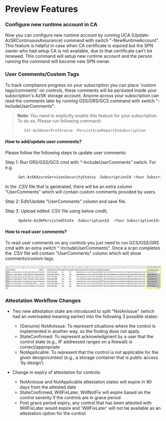 # Preview Features

### Configure new runtime account in CA
Now you can configure new runtime account by running UCA (Update-AzSKContinuousAssurance) command with switch "-NewRuntimeAccount". 
This feature is helpful in case when CA certificate is expired but the SPN owner who had setup CA is not available, due to that certificate can't be renewed. This command will setup new runtime account and the person running the command will become new SPN owner.

### User Comments/Custom Tags

To track compliance progress on your subscription you can place 'custom tags/comments' on controls, these comments will be persisted inside your subscription's AzSK storage account. Anyone across your subscription can read the comments later by running GSS/GRS/GCS command with switch "-IncludeUserComments". 

> **Note:** You need to explicitly enable this feature for your subscription. To do so, Please run following command:
>```PowerShell
>    Set-AzSKUserPreference -PersistScanReportInSubscription
>```
	
#### How to add/update user comments?

Please follow the following steps to update user comments:

Step 1: Run GRS/GSS/GCS cmd with “-IncludeUserComments” switch. For e.g.
```PowerShell
      Get-AzSKAzureServicesSecurityStatus -SubscriptionId <Your SubscriptionId> -IncludeUserComments
```

In the .CSV file that is generated, there will be an extra column “UserComments” which will contain custom comments provided by users.

Step 2: Edit/Update “UserComments” column and save file.	

Step 3: Upload edited .CSV file using below cmdlt,
```PowerShell
      Update-AzSKPersistedState -SubscriptionId  <Your SubscriptionId> -FilePath <Path for updated CSV file> -StateType "UserComments"
```    
#### How to read user comments?

To read user comments on any controls you just need to run GCS/GSS/GRS cmd  with an extra switch "-IncludeUserComments". Once a scan completes the .CSV file will contain "UserComments" column which will show comments/custom tags.

![08_Info_UserComments_PS](../Images/08_Info_UserComments_PS.JPG)  


### Attestation Workflow Changes
* Two new attestation state are introduced to split "NotAnIssue" (which had an overloaded meaning earlier) into the following 3 possible states:
	* (Genuine) NotAnIssue: To represent situations where the control is implemented in another way, so the finding does not apply.
	* StateConfirmed: To represent acknowledgment by a user that the control state (e.g., IP addressed ranges on a firewall) is correct/appropriate
	* NotApplicable: To represent that the control is not applicable for the given design/context (e.g., a storage container that is public access ‘by design’)

* Change in expiry of attestation for controls:	
	* NotAnIssue and NotApplicable attestation states will expire in 90 days from the attested date
	* StateConfirmed, WillFixLater, WillNotFix will expire based on the control severity if the controls are in grace period
	* Post grace period expiry, any control that has been attested with WillFixLater would expire and 'WillFixLater' will not be available as an attestation option for the control.




